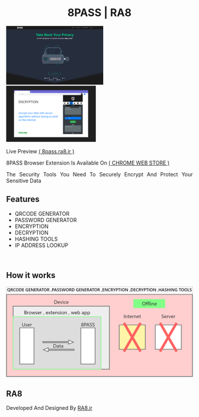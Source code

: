 <h1 align="center">
  <span>8PASS | RA8</span>
  <br>
</h1>
<p float="left">
  <img src="readme/screenshot.png" alt="RA8-SCRT" width="52%">
  <img src="readme/extension.png" alt="RA8-SCRT" width="48%">
</p>
<!-- <h1 style="flex">
  <br>
  <img float="left" src="readme/screenshot.png" alt="RA8-SCRT" width="50%">
  <img float="right" src="readme/extension.png" alt="RA8-SCRT" width="50%">
  <br>
</h1> -->

<p align="justify">
Live Preview <a href="https://8pass.ra8.ir" title="8pass.ra8.ir">( 8pass.ra8.ir )</a>
<p>
<p align="justify">
8PASS Browser Extension Is Available On <a href="https://chromewebstore.google.com/detail/8pass-security-tools/akgolcghbkfenobondknebgbebmckhio" title="8pass">( CHROME WEB STORE )</a>
<p>
<p align="justify">
The Security Tools You Need To Securely Encrypt And Protect Your Sensitive Data
<p>


## Features
- QRCODE GENERATOR
- PASSWORD GENERATOR
- ENCRYPTION
- DECRYPTION
- HASHING TOOLS
- IP ADDRESS LOOKUP

<br>

## How it works

<img src='readme/howitworks.png'>

## RA8

Developed And Designed By <a href="https://ra8.ir" title="RA8.ir">RA8.ir</a>

